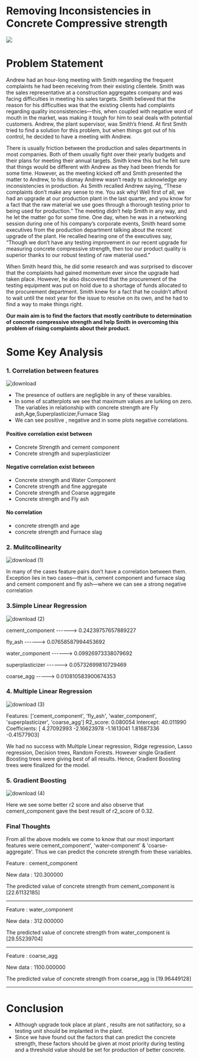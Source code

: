 # Removing Inconsistencies in Concrete Compressive strength
<img src = 'https://www.fprimec.com/wp-content/uploads/2016/09/Compressive-Strength-Of_Concrete-Kobe.jpg'></img>

# Problem Statement

Andrew had an hour-long meeting with Smith regarding the frequent complaints he
had been receiving from their existing clientele. Smith was the sales representative
at a construction aggregates company and was facing difficulties in meeting his sales
targets. Smith believed that the reason for his difficulties was that the existing clients had
complaints regarding quality inconsistencies—this, when coupled with negative word of
mouth in the market, was making it tough for him to seal deals with potential customers.
Andrew, the plant supervisor, was Smith’s friend. At first Smith tried to find a solution
for this problem, but when things got out of his control, he decided to have a meeting
with Andrew.

There is usually friction between the production and sales departments in most
companies. Both of them usually fight over their yearly budgets and their plans for
meeting their annual targets. Smith knew this but he felt sure that things would be
different with Andrew as they had been friends for some time. However, as the meeting
kicked off and Smith presented the matter to Andrew, to his dismay Andrew wasn’t ready
to acknowledge any inconsistencies in production. As Smith recalled Andrew saying,
“These complaints don’t make any sense to me. You ask why! Well first of all, we had an
upgrade at our production plant in the last quarter, and you know for a fact that the raw
material we use goes through a thorough testing prior to being used for production.”
The meeting didn’t help Smith in any way, and he let the matter go for some time.
One day, when he was in a networking session during one of his company’s corporate
events, Smith heard some executives from the production department talking about
the recent upgrade of the plant. He recalled hearing one of the executives say, “Though
we don’t have any testing improvement in our recent upgrade for measuring concrete
compressive strength, then too our product quality is superior thanks to our robust
testing of raw material used.”

When Smith heard this, he did some research and was surprised to discover that the
complaints had gained momentum ever since the upgrade had taken place. However, he
also discovered that the procurement of the testing equipment was put on hold due to a
shortage of funds allocated to the procurement department. Smith knew for a fact that he
couldn’t afford to wait until the next year for the issue to resolve on its own, and he had to
find a way to make things right.

**Our main aim is to find the factors that mostly contribute to determination of concrete compressive strength and help Smith in overcoming this problem of rising complaints about their product.**

# Some Key Analysis
### 1. Correlation between features
![download](https://user-images.githubusercontent.com/69857637/119699865-37feeb80-be70-11eb-967d-4f67f06d3802.png)

- The presence of outliers are negligible in any of these varaibles.
- In some of scatterplots we see that maximum values are lurking on zero. The variables in relationship with concrete strength are Fly ash,Age,Superplasticizer,Furnace Slag
- We can see positive , negative and in some plots negative correlations.
#### Positive correlation exist between
- Concrete Strength and cement component
- Concrete strength and superplasticizer
#### Negative correlation exist between
- Concrete strength and Water Component
- Concrete strength and fine aggregate
- Concrete strength and Coarse aggregate
- Concrete strength and Fly ash
#### No correlation
- concrete strength and age
- concrete strength and Furnace slag

### 2. Mulitcollinearity
![download (1)](https://user-images.githubusercontent.com/69857637/119700183-89a77600-be70-11eb-9648-e6734eaeb694.png)

In many of the cases feature pairs don’t have a correlation between them. Exception lies in two cases—that is, cement component and furnace slag and cement component and fly ash—where we can see a strong negative correlation

### 3.Simple Linear Regression
![download (2)](https://user-images.githubusercontent.com/69857637/119700379-c2474f80-be70-11eb-9cac-b49a6ecd9aa2.png)

cement_component ------> 0.24239757657889227

fly_ash        ------>  0.07658587994453692

water_component ------>  0.09926973338079692

superplasticizer ------> 0.05732699810729469

coarse_agg   ----->     0.010810583900674353

### 4. Multiple Linear Regression
![download (3)](https://user-images.githubusercontent.com/69857637/119700587-063a5480-be71-11eb-86d2-5a653b07ce02.png)

Features: ['cement_component', 'fly_ash', 'water_component', 'superplasticizer', 'coarse_agg']
R2_score: 0.080054
Intercept: 40.011990
Coefficients: [ 4.27092993 -2.16623978 -1.1613041   1.81687336 -0.41577903]

We had no success with Multiple Linear regression, Ridge regression, Lasso regression, Decision trees, Random Forests. However single Gradient Boosting trees were giving best of all results. Hence, Gradient Boosting trees were finalized for the model.

### 5. Gradient Boosting 
![download (4)](https://user-images.githubusercontent.com/69857637/119701548-156dd200-be72-11eb-9316-63e4f77b6316.png)

Here we see some better r2 score and also observe that cement_component gave the best result of r2_score of 0.32.

### Final Thoughts
From all the above models we come to know that our most important features were cement_component', 'water-component' & 'coarse-aggregate'. Thus we can predict the concrete strength from these variables.

Feature : cement_component

New data : 120.300000

The predicted value of concrete strength from cement_component is [22.61132185]

--------------------------------------------------------------------------------
Feature : water_component

New data : 312.000000

The predicted value of concrete strength from water_component is [29.55239704]

--------------------------------------------------------------------------------
Feature : coarse_agg

New data : 1100.000000

The predicted value of concrete strength from coarse_agg is [19.96449128]

--------------------------------------------------------------------------------

# Conclusion
- Although upgrade took place at plant , results are not satifactory, so a testing unit should be implanted in the plant.
- Since we have found out the factors that can predict the concrete strength, these factors should be given at most priority during testing and a threshold value should be set for production of better concrete.


